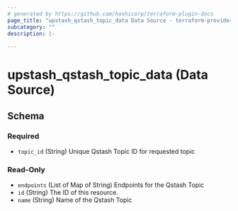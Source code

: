 ```yaml
---
# generated by https://github.com/hashicorp/terraform-plugin-docs
page_title: "upstash_qstash_topic_data Data Source - terraform-provider-upstash"
subcategory: ""
description: |-
  
---
```


# upstash_qstash_topic_data (Data Source)





<!-- schema generated by tfplugindocs -->
## Schema

### Required

- `topic_id` (String) Unique Qstash Topic ID for requested topic

### Read-Only

- `endpoints` (List of Map of String) Endpoints for the Qstash Topic
- `id` (String) The ID of this resource.
- `name` (String) Name of the Qstash Topic


